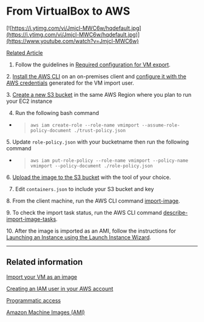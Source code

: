 From VirtualBox to AWS
======================

[![https://i.ytimg.com/vi/Jmjcl-MWC6w/hqdefault.jpg](https://i.ytimg.com/vi/Jmjcl-MWC6w/hqdefault.jpg)](https://www.youtube.com/watch?v=Jmjcl-MWC6w)

[Related Article](https://aws.amazon.com/premiumsupport/knowledge-center/import-server-ec2-instance/)

1. Follow the guidelines in [Required configuration for VM export](https://docs.aws.amazon.com/vm-import/latest/userguide/vmie_prereqs.html#prepare-vm-image).

2. [Install the AWS CLI](https://docs.aws.amazon.com/cli/latest/userguide/cli-chap-install.html) on an on-premises client and [configure it with the AWS credentials](https://docs.aws.amazon.com/cli/latest/userguide/cli-chap-configure.html) generated for the VM import user.

3. [Create a new S3 bucket](https://docs.aws.amazon.com/AmazonS3/latest/gsg/CreatingABucket.html) in the same AWS Region where you plan to run your EC2 instance
 
4. Run the following bash command
  - > `aws iam create-role --role-name vmimport --assume-role-policy-document ./trust-policy.json`
       
5. Update `role-policy.json` with your bucketname then run the following command
  - > `aws iam put-role-policy --role-name vmimport --policy-name vmimport --policy-document ./role-policy.json`

6. [Upload the image to the S3 bucket](https://docs.aws.amazon.com/AmazonS3/latest/user-guide/upload-objects.html) with the tool of your choice.

7. Edit `containers.json` to include your S3 bucket and key

8. From the client machine, run the AWS CLI command [import-image](https://docs.aws.amazon.com/cli/latest/reference/ec2/import-image.html).

9. To check the import task status, run the AWS CLI command [describe-import-image-tasks](https://docs.aws.amazon.com/cli/latest/reference/ec2/describe-import-image-tasks.html).

10. After the image is imported as an AMI, follow the instructions for [Launching an Instance using the Launch Instance Wizard](https://docs.aws.amazon.com/AWSEC2/latest/WindowsGuide/launching-instance.html#launch-instance-console).

* * *

Related information
-------------------

[Import your VM as an image](https://docs.aws.amazon.com/vm-import/latest/userguide/vmimport-image-import.html#import-vm-image)

[Creating an IAM user in your AWS account](https://docs.aws.amazon.com/IAM/latest/UserGuide/id_users_create.html)

[Programmatic access](https://docs.aws.amazon.com/general/latest/gr/aws-sec-cred-types.html#access-keys-and-secret-access-keys)

[Amazon Machine Images (AMI)](https://docs.aws.amazon.com/AWSEC2/latest/UserGuide/AMIs.html)
